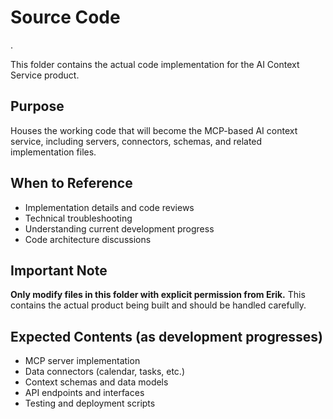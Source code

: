 # Source Code
.

This folder contains the actual code implementation for the AI Context Service product.

## Purpose
Houses the working code that will become the MCP-based AI context service, including servers, connectors, schemas, and related implementation files.

## When to Reference
- Implementation details and code reviews
- Technical troubleshooting
- Understanding current development progress
- Code architecture discussions

## Important Note
**Only modify files in this folder with explicit permission from Erik.** This contains the actual product being built and should be handled carefully.

## Expected Contents (as development progresses)
- MCP server implementation
- Data connectors (calendar, tasks, etc.)
- Context schemas and data models
- API endpoints and interfaces
- Testing and deployment scripts 
